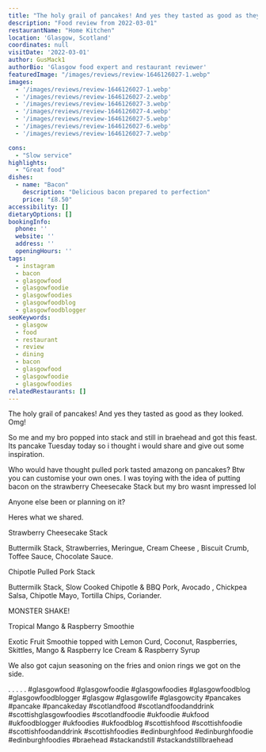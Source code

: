 ```yaml
---
title: "The holy grail of pancakes! And yes they tasted as good as they looked. Omg! "
description: "Food review from 2022-03-01"
restaurantName: "Home Kitchen"
location: 'Glasgow, Scotland'
coordinates: null
visitDate: '2022-03-01'
author: GusMack1
authorBio: 'Glasgow food expert and restaurant reviewer'
featuredImage: "/images/reviews/review-1646126027-1.webp"
images:
  - '/images/reviews/review-1646126027-1.webp'
  - '/images/reviews/review-1646126027-2.webp'
  - '/images/reviews/review-1646126027-3.webp'
  - '/images/reviews/review-1646126027-4.webp'
  - '/images/reviews/review-1646126027-5.webp'
  - '/images/reviews/review-1646126027-6.webp'
  - '/images/reviews/review-1646126027-7.webp'

cons:
  - "Slow service"
highlights:
  - "Great food"
dishes:
  - name: "Bacon"
    description: "Delicious bacon prepared to perfection"
    price: "£8.50"
accessibility: []
dietaryOptions: []
bookingInfo:
  phone: ''
  website: ''
  address: ''
  openingHours: ''
tags:
  - instagram
  - bacon
  - glasgowfood
  - glasgowfoodie
  - glasgowfoodies
  - glasgowfoodblog
  - glasgowfoodblogger
seoKeywords:
  - glasgow
  - food
  - restaurant
  - review
  - dining
  - bacon
  - glasgowfood
  - glasgowfoodie
  - glasgowfoodies
relatedRestaurants: []
---
```

The holy grail of pancakes! And yes they tasted as good as they looked. Omg! 

So me and my bro popped into stack and still in braehead and got this feast. Its pancake Tuesday today so i thought i would share and give out some inspiration.

Who would have thought pulled pork tasted amazong on pancakes? Btw you can customise your own ones. I was toying with the idea of putting bacon on the strawberry Cheesecake Stack but my bro wasnt impressed lol 

Anyone else been or planning on it? 

Heres what we shared.

Strawberry Cheesecake Stack

Buttermilk Stack, Strawberries, Meringue,  Cream Cheese, Biscuit Crumb, Toffee Sauce, Chocolate Sauce.

Chipotle Pulled Pork Stack

Buttermilk Stack, Slow Cooked Chipotle & BBQ Pork, Avocado, Chickpea Salsa, Chipotle Mayo, Tortilla Chips, Coriander.

MONSTER SHAKE!
Tropical Mango & Raspberry Smoothie

Exotic Fruit Smoothie topped with Lemon Curd, Coconut, Raspberries, 
Skittles, Mango & Raspberry Ice Cream & Raspberry Syrup

We also got cajun seasoning on the fries and onion rings we got on the side.

.
.
.
.
.
#glasgowfood #glasgowfoodie #glasgowfoodies #glasgowfoodblog #glasgowfoodblogger #glasgow #glasgowlife #glasgowcity #pancakes #pancake #pancakeday #scotlandfood #scotlandfoodanddrink #scottishglasgowfoodies #scotlandfoodie #ukfoodie #ukfood #ukfoodblogger #ukfoodies #ukfoodblog #scottishfood #scottishfoodie #scottishfoodanddrink #scottishfoodies #edinburghfood #edinburghfoodie #edinburghfoodies #braehead #stackandstill #stackandstillbraehead
